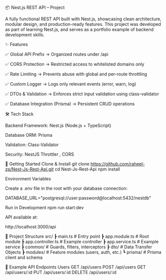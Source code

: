 📦 Nest.js REST API – Project

A fully functional REST API built with Nest.js, showcasing clean architecture, modular design, and production-ready features.
This project was developed as part of learning Nest.js, and serves as a portfolio example of backend development skills.

✨ Features

✅ Global API Prefix → Organized routes under /api

✅ CORS Protection → Restricted access to whitelisted domains only

✅ Rate Limiting → Prevents abuse with global and per-route throttling

✅ Custom Logger → Logs only relevant events (error, warn, log)

✅ DTOs & Validation → Enforces strict input validation using class-validator

✅ Database Integration (Prisma) → Persistent CRUD operations

🛠 Tech Stack

Backend Framework: Nest.js
(Node.js + TypeScript)

Database ORM: Prisma

Validation: Class-Validator

Security: NestJS Throttler
, CORS

🚀 Getting Started
Clone & Install
git clone https://github.com/raheel-zp/Nest-Js-Rest-Api.git
cd Nest-Js-Rest-Api
npm install

Environment Variables

Create a .env file in the root with your database connection:

DATABASE_URL="postgresql://user:password@localhost:5432/nestdb"

Run in Development
npm run start:dev

API available at:

http://localhost:3000/api

📂 Project Structure
src/
┣ main.ts # Entry point
┣ app.module.ts # Root module
┣ app.controller.ts # Example controller
┣ app.service.ts # Example service
┣ common/ # Guards, filters, interceptors
┣ dto/ # Data Transfer Objects
┣ modules/ # Feature modules (users, auth, etc.)
┗ prisma/ # Prisma client and schema

📡 Example API Endpoints
Users
GET /api/users
POST /api/users
GET /api/users/:id
PUT /api/users/:id
DELETE /api/users/:id
